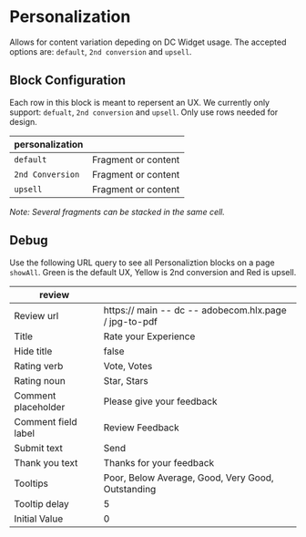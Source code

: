 # Personalization

Allows for content variation depeding on DC Widget usage. The accepted options are: `default`, `2nd conversion` and `upsell`.

## Block Configuration 
Each row in this block is meant to repersent an UX. We currently only support: `defualt`, `2nd conversion` and `upsell`.  Only use rows needed for design.

| personalization   |                      |
|-------------------|----------------------|
| `default`         | Fragment or content  |
| `2nd Conversion`  | Fragment or content  |
| `upsell`          | Fragment or content  |

*Note: Several fragments can be stacked in the same cell.*


## Debug 
Use the following URL query to see all Personaliztion blocks on a page `showAll`. Green is the default UX, Yellow is 2nd conversion and Red is upsell.


| review              |                                                            |
|---------------------|------------------------------------------------------------|
| Review  url         | https:// main -- dc -- adobecom.hlx.page / jpg-to-pdf |
| Title               | Rate your Experience                                       |
| Hide title          | false                                                      |
| Rating verb         | Vote, Votes                                                |
| Rating noun         | Star, Stars                                                |
| Comment placeholder | Please give your feedback                                  |
| Comment field label | Review Feedback                                            |
| Submit text         | Send                                                       |
| Thank  you text     | Thanks for your feedback                                   |
| Tooltips            | Poor, Below Average, Good, Very Good, Outstanding          |
| Tooltip delay       | 5                                                          |
| Initial Value       | 0                                                          |
